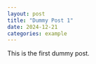 ```yaml
---
layout: post
title: "Dummy Post 1"
date: 2024-12-21
categories: example
---
```


This is the first dummy post.

